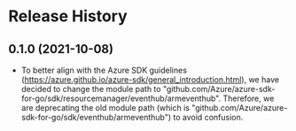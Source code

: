 # Release History

## 0.1.0 (2021-10-08)
- To better align with the Azure SDK guidelines (https://azure.github.io/azure-sdk/general_introduction.html), we have decided to change the module path to "github.com/Azure/azure-sdk-for-go/sdk/resourcemanager/eventhub/armeventhub". Therefore, we are deprecating the old module path (which is "github.com/Azure/azure-sdk-for-go/sdk/eventhub/armeventhub") to avoid confusion.